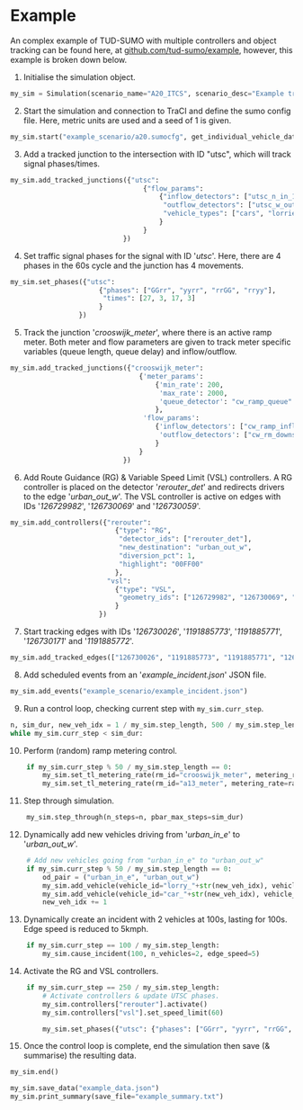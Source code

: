 # Example

An complex example of TUD-SUMO with multiple controllers and object tracking can be found here, at [github.com/tud-sumo/example](https://github.com/tud-sumo/example), however, this example is broken down below.

1. Initialise the simulation object.
```python
my_sim = Simulation(scenario_name="A20_ITCS", scenario_desc="Example traffic controllers, with ramp metering, a VSL controller and a route guidance controller.")
```

2. Start the simulation and connection to TraCI and define the sumo config file. Here, metric units are used and a seed of 1 is given.
```python
my_sim.start("example_scenario/a20.sumocfg", get_individual_vehicle_data=False, gui=False, seed="1", units="metric")
```

3. Add a tracked junction to the intersection with ID "utsc", which will track signal phases/times.
```python
my_sim.add_tracked_junctions({"utsc":
                                 {"flow_params":
                                     {"inflow_detectors": ["utsc_n_in_1", "utsc_n_in_2", "utsc_w_in", "utsc_e_in"],
                                      "outflow_detectors": ["utsc_w_out", "utsc_e_out"],
                                      "vehicle_types": ["cars", "lorries", "motorcycles", "vans"]
                                     }
                                 }
                            })
```

4. Set traffic signal phases for the signal with ID '_utsc_'. Here, there are 4 phases in the 60s cycle and the junction has 4 movements.
```python
my_sim.set_phases({"utsc":
                      {"phases": ["GGrr", "yyrr", "rrGG", "rryy"],
                       "times": [27, 3, 17, 3]
                      }
                 })
```

5. Track the junction '_crooswijk_meter_', where there is an active ramp meter. Both meter and flow parameters are given to track meter specific variables (queue length, queue delay) and inflow/outflow.
```python
my_sim.add_tracked_junctions({"crooswijk_meter":
                                {'meter_params':
                                    {'min_rate': 200,
                                     'max_rate': 2000,
                                     'queue_detector': "cw_ramp_queue"
                                    },
                                 'flow_params':
                                    {'inflow_detectors': ["cw_ramp_inflow", "cw_rm_upstream"],
                                     'outflow_detectors': ["cw_rm_downstream"]
                                    }
                                }
                            })
```

6. Add Route Guidance (RG) & Variable Speed Limit (VSL) controllers. A RG controller is placed on the detector '_rerouter_det_' and redirects drivers to the edge '_urban_out_w_'. The VSL controller is active on edges with IDs '_126729982_', '_126730069_' and '_126730059_'.
```python
my_sim.add_controllers({"rerouter":
                          {"type": "RG",
                           "detector_ids": ["rerouter_det"],
                           "new_destination": "urban_out_w",
                           "diversion_pct": 1,
                           "highlight": "00FF00"
                          },
                        "vsl":
                          {"type": "VSL",
                           "geometry_ids": ["126729982", "126730069", "126730059"]
                          }
                      })
```

7. Start tracking edges with IDs '_126730026_', '_1191885773_', '_1191885771_', '_126730171_' and '_1191885772_'.
```python
my_sim.add_tracked_edges(["126730026", "1191885773", "1191885771", "126730171", "1191885772"])
```

8. Add scheduled events from an '_example_incident.json_' JSON file.
```python
my_sim.add_events("example_scenario/example_incident.json")
```

9. Run a control loop, checking current step with `my_sim.curr_step`.
```python
n, sim_dur, new_veh_idx = 1 / my_sim.step_length, 500 / my_sim.step_length, 0
while my_sim.curr_step < sim_dur:
```

10. Perform (random) ramp metering control.
```python
    if my_sim.curr_step % 50 / my_sim.step_length == 0:
        my_sim.set_tl_metering_rate(rm_id="crooswijk_meter", metering_rate=randint(1200, 2000))
        my_sim.set_tl_metering_rate(rm_id="a13_meter", metering_rate=randint(1200, 2000))
```

11. Step through simulation.
```python
    my_sim.step_through(n_steps=n, pbar_max_steps=sim_dur)
```

12. Dynamically add new vehicles driving from '_urban_in_e_' to '_urban_out_w_'.
```python
    # Add new vehicles going from "urban_in_e" to "urban_out_w"
    if my_sim.curr_step % 50 / my_sim.step_length == 0:
        od_pair = ("urban_in_e", "urban_out_w")
        my_sim.add_vehicle(vehicle_id="lorry_"+str(new_veh_idx), vehicle_type="lorries", routing=od_pair, origin_lane="first")
        my_sim.add_vehicle(vehicle_id="car_"+str(new_veh_idx), vehicle_type="cars", routing=od_pair)
        new_veh_idx += 1
```

13. Dynamically create an incident with 2 vehicles at 100s, lasting for 100s. Edge speed is reduced to 5kmph.
```python
    if my_sim.curr_step == 100 / my_sim.step_length:
        my_sim.cause_incident(100, n_vehicles=2, edge_speed=5)
```

14. Activate the RG and VSL controllers.
```python
    if my_sim.curr_step == 250 / my_sim.step_length:
        # Activate controllers & update UTSC phases.
        my_sim.controllers["rerouter"].activate()
        my_sim.controllers["vsl"].set_speed_limit(60)

        my_sim.set_phases({"utsc": {"phases": ["GGrr", "yyrr", "rrGG", "rryy"], "times": [37, 3, 7, 3]}}, overwrite=False)
```

15. Once the control loop is complete, end the simulation then save (& summarise) the resulting data.
```python
my_sim.end()

my_sim.save_data("example_data.json")
my_sim.print_summary(save_file="example_summary.txt")
```